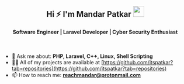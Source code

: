<h2 align="center">Hi ⚡️ I'm Mandar Patkar <img src= "https://media.tenor.com/images/2adfe94e69139f3e22623b61d375a7a7/tenor.gif" width= "30" height= "30"></h>
<h4 align="center">Software Engineer | Laravel Developer | Cyber Security Enthusiast</h4>

<br>

- 💬 Ask me about: **PHP, Laravel, C++, Linux, Shell Scripting**
- 👨‍💻 All of my projects are available at [https://github.com/itspatkar?tab=repositories](https://github.com/itspatkar?tab=repositories)
- 📫 How to reach me: **reachmandar@protonmail.com**

